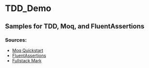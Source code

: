 # TDD_Demo
## Samples for TDD, Moq, and FluentAssertions
### Sources:
- [Moq Quickstart](https://github.com/Moq/moq4/wiki/Quickstart)
- [FluentAssertions](https://fluentassertions.com/tips/)
- [Fullstack Mark](https://fullstackmark.com/post/8/beginning-test-driven-development-in-net-core)